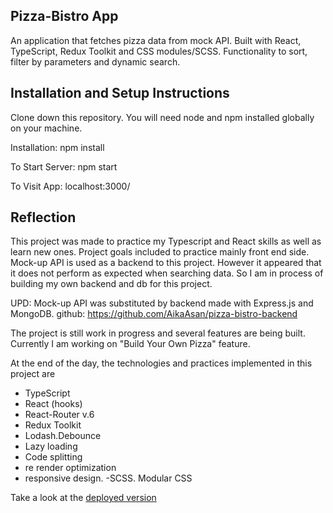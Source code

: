 ## Pizza-Bistro App

An application that fetches pizza data from mock API. Built with React, TypeScript, Redux Toolkit and CSS modules/SCSS. Functionality to sort, filter by parameters and dynamic search. 

## Installation and Setup Instructions

Clone down this repository. You will need node and npm installed globally on your machine.

Installation:
npm install

To Start Server:
npm start

To Visit App:
localhost:3000/

## Reflection

This project was made to practice my Typescript and React skills as well as learn new ones. Project goals included to practice mainly front end side. Mock-up API is used as a backend to this project. However it appeared that it does not perform as expected when searching data. So I am in process of building my own backend and db for this project. 

UPD: Mock-up API was substituted by backend made with Express.js and MongoDB. 
github:  https://github.com/AikaAsan/pizza-bistro-backend

The project is still work in progress and several features are being built. Currently I am working on "Build Your Own Pizza" feature. 

At the end of the day, the technologies and practices implemented in this project are 
- TypeScript 
- React (hooks) 
- React-Router v.6
- Redux Toolkit
- Lodash.Debounce
- Lazy loading 
- Code splitting
- re render optimization 
- responsive design. 
-SCSS. Modular CSS


Take a look at the [deployed version](https://pizza-bistro.vercel.app/)
